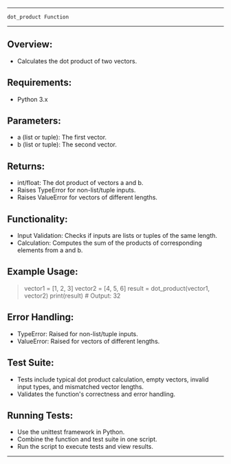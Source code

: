 ---------------------------------------------------------------
    dot_product Function
---------------------------------------------------------------

Overview:
---------
- Calculates the dot product of two vectors.

Requirements:
-------------
- Python 3.x

Parameters:
-----------
- a (list or tuple): The first vector.
- b (list or tuple): The second vector.

Returns:
--------
- int/float: The dot product of vectors a and b.
- Raises TypeError for non-list/tuple inputs.
- Raises ValueError for vectors of different lengths.

Functionality:
--------------
- Input Validation: Checks if inputs are lists or tuples of the same length.
- Calculation: Computes the sum of the products of corresponding elements from a and b.

Example Usage:
--------------
> vector1 = [1, 2, 3]
> vector2 = [4, 5, 6]
> result = dot_product(vector1, vector2)
> print(result)  # Output: 32

Error Handling:
---------------
- TypeError: Raised for non-list/tuple inputs.
- ValueError: Raised for vectors of different lengths.

Test Suite:
-----------
- Tests include typical dot product calculation, empty vectors, invalid input types, and mismatched vector lengths.
- Validates the function's correctness and error handling.

Running Tests:
--------------
- Use the unittest framework in Python.
- Combine the function and test suite in one script.
- Run the script to execute tests and view results.

---------------------------------------------------------------
